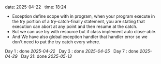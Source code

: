 date: 2025-04-22  
time: 18:24  

  - Exception define scope with in program, when your program execute in the try portion of a try-catch-finally statement, you are stating that execution can abort at any point and then resume at the catch.
  - But we can use try with resource but if class implement auto close-able.
  - And We have also global exception handler that handler error so we don't need to put the try catch every where.

Day 1 : done *2025-04-22*  
Day 3 : done *2025-04-25*  
Day 7 : done *2025-04-29*  
Day 21: done *2025-05-13*
